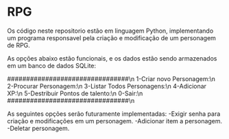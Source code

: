 # RPG
Os código neste repositorio estão em linguagem Python, implementando um programa responsavel pela criação e modificação de um personagem de RPG. 

As opções abaixo estão funcionais, e os dados estão sendo armazenados em um banco de dados SQLite:
<p>
################################\n
1-Criar novo Personagem:\n
2-Procurar Personagem:\n
3-Listar Todos Personagens:\n
4-Adicionar XP:\n
5-Destribuir Pontos de talento:\n
0-Sair:\n
################################\n
</p>
As seguintes opções serão futuramente implementadas:
-Exigir senha para criação e modificações em um personagem.
-Adicionar item a personagem.
-Deletar personagem.



